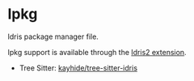 # Ipkg

Idris package manager file.

Ipkg support is available through the [Idris2 extension](https://github.com/zed-industries/zed/tree/main/extensions/Idris2).

- Tree Sitter: [kayhide/tree-sitter-idris](https://github.com/srghma/tree-sitter-ipkg)

